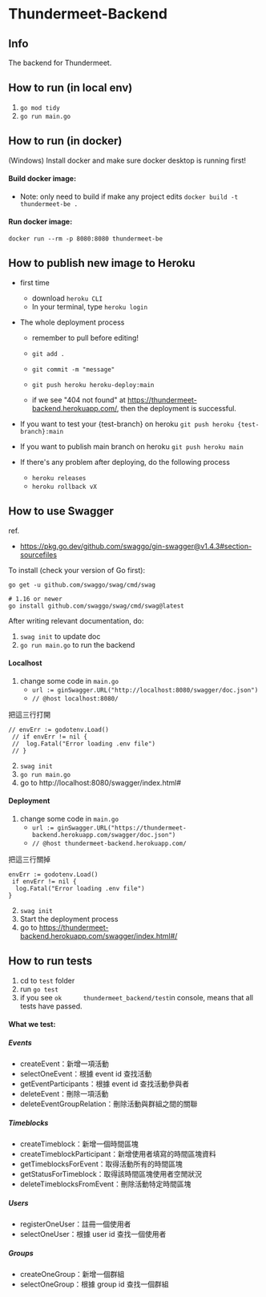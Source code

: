 # Thundermeet-Backend

## Info
The backend for Thundermeet. 

## How to run (in local env)

1. `go mod tidy`
2. `go run main.go`

## How to run (in docker)

(Windows)
Install docker and make sure docker desktop is running first!

#### Build docker image:

- Note: only need to build if make any project edits
  `docker build -t thundermeet-be .`

#### Run docker image:

`docker run --rm -p 8080:8080 thundermeet-be`

## How to publish new image to Heroku
- first time
  - download `heroku CLI`
  - In your terminal, type `heroku login`
- The whole deployment process 
  - remember to pull before editing!
  -  `git add .`
  - `git commit -m "message"`
  - `git push heroku heroku-deploy:main`

  - if we see "404 not found" at https://thundermeet-backend.herokuapp.com/, then the deployment is successful.

- If you want to test your {test-branch} on heroku
  `git push heroku {test-branch}:main`

- If you want to publish main branch on heroku
  `git push heroku main`

- If there's any problem after deploying, do the following process
  - `heroku releases`
  - `heroku rollback vX`

<!-- 理論上應該要有一個 fake server 測試所有 test branch，但我還沒做 QQ
可以參考這篇，有寫 CI 方法><
https://stackoverflow.com/questions/12756955/deploying-to-a-test-server-before-production-on-heroku -->

## How to use Swagger

ref. 
  - https://pkg.go.dev/github.com/swaggo/gin-swagger@v1.4.3#section-sourcefiles

To install (check your version of Go first):

```
go get -u github.com/swaggo/swag/cmd/swag

# 1.16 or newer
go install github.com/swaggo/swag/cmd/swag@latest
```

After writing relevant documentation, do:
1. `swag init` to update doc
2. `go run main.go` to run the backend


#### Localhost
1. change some code in `main.go`
    - `url := ginSwagger.URL("http://localhost:8080/swagger/doc.json")`
    - `// @host localhost:8080/`

把這三行打開
```
// envErr := godotenv.Load()
 // if envErr != nil {
 //  log.Fatal("Error loading .env file")
 // }
```
2. `swag init`
3. `go run main.go`
4. go to http://localhost:8080/swagger/index.html# 

#### Deployment
1. change some code in `main.go`
    - `url := ginSwagger.URL("https://thundermeet-backend.herokuapp.com/swagger/doc.json")`
    - `// @host thundermeet-backend.herokuapp.com/`

把這三行關掉
```
envErr := godotenv.Load()
 if envErr != nil {
  log.Fatal("Error loading .env file")
}
```
2. `swag init`
3. Start the deployment process
4. go to https://thundermeet-backend.herokuapp.com/swagger/index.html#/


## How to run tests
1. cd to ```test``` folder
2. run ```go test```
3. if you see ```ok      thundermeet_backend/test```in console, means that all tests have passed.

#### What we test:
##### Events
* createEvent：新增一項活動
* selectOneEvent：根據 event id 查找活動
* getEventParticipants：根據 event id 查找活動參與者
* deleteEvent：刪除一項活動
* deleteEventGroupRelation：刪除活動與群組之間的關聯
##### Timeblocks
* createTimeblock：新增一個時間區塊
* createTimeblockParticipant：新增使用者填寫的時間區塊資料
* getTimeblocksForEvent：取得活動所有的時間區塊
* getStatusForTimeblock：取得該時間區塊使用者空閒狀況
* deleteTimeblocksFromEvent：刪除活動特定時間區塊
##### Users
* registerOneUser：註冊一個使用者
* selectOneUser：根據 user id 查找一個使用者
##### Groups
* createOneGroup：新增一個群組
* selectOneGroup：根據 group id 查找一個群組

